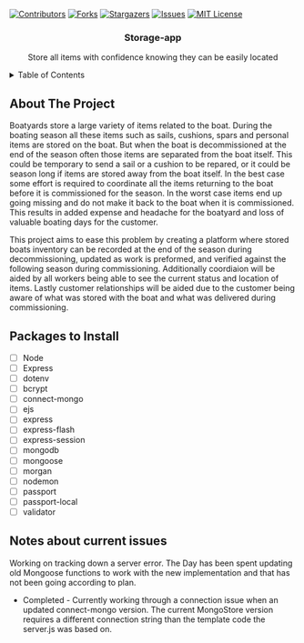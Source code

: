 <!-- PROJECT SHIELDS -->
<!--
*** I'm using markdown "reference style" links for readability.
*** Reference links are enclosed in brackets [ ] instead of parentheses ( ).
*** See the bottom of this document for the declaration of the reference variables
*** for contributors-url, forks-url, etc. This is an optional, concise syntax you may use.
*** https://www.markdownguide.org/basic-syntax/#reference-style-links
-->
[![Contributors][contributors-shield]][contributors-url]
[![Forks][forks-shield]][forks-url]
[![Stargazers][stars-shield]][stars-url]
[![Issues][issues-shield]][issues-url]
[![MIT License][license-shield]][license-url]


<h3 align="center">Storage-app</h3>

<p align="center">Store all items with confidence knowing they can be easily located</p>

<!-- TABLE OF CONTENTS -->
<details>
  <summary>Table of Contents</summary>
  <ol>
    <li>
      <a href="#about-the-project">About The Project</a>
      <ul>
        <li><a href="#built-with">Built With</a></li>
      </ul>
    </li>
    <li>
      <a href="#getting-started">Getting Started</a>
      <ul>
        <li><a href="#prerequisites">Prerequisites</a></li>
        <li><a href="#installation">Installation</a></li>
      </ul>
    </li>
    <li><a href="#usage">Usage</a></li>
    <li><a href="#roadmap">Roadmap</a></li>
    <li><a href="#contributing">Contributing</a></li>
    <li><a href="#license">License</a></li>
    <li><a href="#contact">Contact</a></li>
    <li><a href="#acknowledgments">Acknowledgments</a></li>
  </ol>
</details>

<!-- About the Project -->

## About The Project

Boatyards store a large variety of items related to the boat. During the boating season all these items such as sails, cushions, spars and personal items are stored on the boat. But when the boat is decommissioned at the end of the season often those items are separated from the boat itself. This could be temporary to send a sail or a cushion to be repared, or it could be season long if items are stored away from the boat itself. In the best case some effort is required to coordinate all the items returning to the boat before it is commissioned for the season. In the worst case items end up going missing and do not make it back to the boat when it is commissioned. This results in added expense and headache for the boatyard and loss of valuable boating days for the customer. 

This project aims to ease this problem by creating a platform where stored boats inventory can be recorded at the end of the season during decommissioning, updated as work is preformed, and verified against the following season during commissioning. Additionally coordiaion will be aided by all workers being able to see the current status and location of items. Lastly customer relationships will be aided due to the customer being aware of what was stored with the boat and what was delivered during commissioning.

## Packages to Install

- [ ] Node
- [ ] Express
- [ ] dotenv
- [ ] bcrypt
- [ ] connect-mongo
- [ ] ejs
- [ ] express
- [ ] express-flash
- [ ] express-session
- [ ] mongodb
- [ ] mongoose
- [ ] morgan
- [ ] nodemon
- [ ] passport
- [ ] passport-local
- [ ] validator

## Notes about current issues

Working on tracking down a server error. The Day has been spent updating old Mongoose functions to work with the new implementation and that has not been going according to plan.
- Completed - Currently working through a connection issue when an updated connect-mongo version. The current MongoStore version requires a different connection string than the template code the server.js was based on. 

<!-- MARKDOWN LINKS & IMAGES -->
<!-- https://www.markdownguide.org/basic-syntax/#reference-style-links -->
[contributors-shield]: https://img.shields.io/github/contributors/Kirk-Esterline/Storage-app.svg?style=for-the-badge
[contributors-url]: https://github.com/Kirk-Esterline/Storage-app/graphs/contributors
[forks-shield]: https://img.shields.io/github/forks/Kirk-Esterline/Storage-app.svg?style=for-the-badge
[forks-url]: https://github.com/Kirk-Esterline/Storage-app/network/members
[stars-shield]: https://img.shields.io/github/stars/Kirk-Esterline/Storage-app.svg?style=for-the-badge
[stars-url]: https://github.com/Kirk-Esterline/Storage-app/stargazers
[issues-shield]: https://img.shields.io/github/issues/Kirk-Esterline/Storage-app.svg?style=for-the-badge
[issues-url]: https://github.com/Kirk-Esterline/Storage-app/issues
[license-shield]: https://img.shields.io/github/license/Kirk-Esterline/Storage-app.svg?style=for-the-badge
[license-url]: https://github.com/Kirk-Esterline/Storage-app/blob/master/LICENSE.txt
